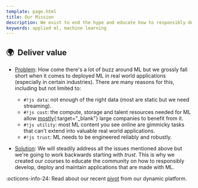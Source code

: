 ```yaml
---
template: page.html
title: Our Mission
description: We exist to end the hype and educate how to responsibly deliver value with ML.
keywords: applied ml, machine learning
---
```


## 🌍 &nbsp;Deliver value

- <u>Problem</u>:
How come there's a lot of buzz around ML but we grossly fall short when it comes to deployed ML in real world applications (especially in certain industries).
There are many reasons for this, including but not limited to:
    - `#!js data`: not enough of the right data (most are static but we need streaming).
    - `#!js cost`: the compute, storage and talent resources needed for ML allow [mostly](https://www.wired.com/story/companies-rushing-use-ai-few-see-payoff/){:target="_blank"} large companies to benefit from it.
    - `#!js utility`: most ML content you see online are gimmicky tasks that can't extend into valuable real world applications.
    - `#!js trust`: ML needs to be engineered reliably and robustly.

- <u>Solution</u>:
We will steadily address all the issues mentioned above but we're going to work backwards starting with *trust*.
This is why we created our courses to educate the community on how to responsibly develop, deploy and maintain applications that are made with ML.

:octicons-info-24: Read about our recent <a href="/pivot">pivot</a> from our dynamic platform.